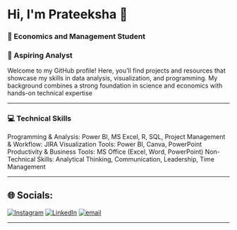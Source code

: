 # Hi, I'm Prateeksha 👋
### 📜 Economics and Management Student 

### 💼 Aspiring Analyst
Welcome to my GitHub profile! Here, you’ll find projects and resources that showcase my skills in data analysis, visualization, and programming. My background combines a strong foundation in science and economics with hands-on technical expertise

---

### 💻 Technical Skills
Programming & Analysis: Power BI, MS Excel, R, SQL,
Project Management & Workflow: JIRA
Visualization Tools: Power BI, Canva, PowerPoint
Productivity & Business Tools: MS Office (Excel, Word, PowerPoint)
Non-Technical Skills: Analytical Thinking, Communication, Leadership, Time Management

-------------------------------------------------------------------------------------------------

## 🌐 Socials:
[![Instagram](https://img.shields.io/badge/Instagram-%23E4405F.svg?logo=Instagram&logoColor=white)](https://www.instagram.com/prateeksha@840)
[![LinkedIn](https://img.shields.io/badge/LinkedIn-%230077B5.svg?logo=linkedin&logoColor=white)](https://www.linkedin.com/in/prateeksha-singh-1738a7302)
[![email](https://img.shields.io/badge/Email-D14836?logo=gmail&logoColor=white)](mailto:prateekshasinghrajpoot@gmail.com)

-------------------------------------------------------------------------------------------------

